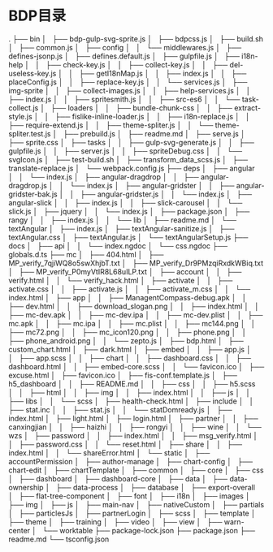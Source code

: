 # BDP目录
.
├── bin
│   ├── bdp-gulp-svg-sprite.js
│   ├── bdpcss.js
│   ├── build.sh
│   ├── common.js
│   ├── config
│   │   └── middlewares.js
│   ├── defines-jsonp.js
│   ├── defines.default.js
│   ├── gulpfile.js
│   ├── i18n-help
│   │   ├── check-key.js
│   │   ├── collect-key.js
│   │   ├── del-useless-key.js
│   │   ├── getI18nMap.js
│   │   ├── index.js
│   │   ├── placeConfig.js
│   │   ├── replace-key.js
│   │   └── services.js
│   ├── img-sprite
│   │   ├── collect-images.js
│   │   ├── help-services.js
│   │   ├── index.js
│   │   ├── spritesmith.js
│   │   ├── src-es6
│   │   └── task-collect.js
│   ├── loaders
│   │   ├── bundle-chunk-css
│   │   ├── extract-style.js
│   │   ├── fislike-inline-loader.js
│   │   ├── i18n-replace.js
│   │   ├── require-extend.js
│   │   ├── theme-spliter.js
│   │   └── theme-spliter.test.js
│   ├── prebuild.js
│   ├── readme.md
│   ├── serve.js
│   ├── sprite.css
│   ├── tasks
│   │   ├── gulp-svg-generate.js
│   │   ├── gulpfile.js
│   │   ├── server.js
│   │   ├── spriteDebug.css
│   │   └── svgIcon.js
│   ├── test-build.sh
│   ├── transform_data_scss.js
│   ├── translate-replace.js
│   └── webpack.config.js
├── deps
│   ├── angular
│   │   └── index.js
│   ├── angular-dragdrop
│   │   ├── angular-dragdrop.js
│   │   └── index.js
│   ├── angular-gridster
│   │   ├── angular-gridster-bak.js
│   │   ├── angular-gridster.js
│   │   └── index.js
│   ├── angular-slick
│   │   ├── index.js
│   │   ├── slick-carousel
│   │   └── slick.js
│   ├── jquery
│   │   └── index.js
│   ├── package.json
│   ├── rangy
│   │   ├── index.js
│   │   └── lib
│   ├── readme.md
│   └── textAngular
│       ├── index.js
│       ├── textAngular-sanitize.js
│       ├── textAngular.css
│       ├── textAngular.js
│       └── textAngularSetup.js
├── docs
│   ├── api
│   │   └── index.ngdoc
│   └── css.ngdoc
├── globals.d.ts
├── mc
│   ├── 404.html
│   ├── MP_verify_7qjiWQ8o5swXhjbT.txt
│   ├── MP_verify_Dr9PMzqiRxdkWBiq.txt
│   ├── MP_verify_P0myVtIR8L68uILP.txt
│   ├── account
│   │   ├── verify.html
│   │   └── verify_hack.html
│   ├── activate
│   │   ├── activate.css
│   │   ├── activate.js
│   │   ├── activate_m.css
│   │   └── index.html
│   ├── app
│   │   ├── ManagentCompass-debug.apk
│   │   ├── dev.html
│   │   ├── download_slogan.png
│   │   ├── index.html
│   │   ├── mc-dev.apk
│   │   ├── mc-dev.ipa
│   │   ├── mc-dev.plist
│   │   ├── mc.apk
│   │   ├── mc.ipa
│   │   ├── mc.plist
│   │   ├── mc144.png
│   │   ├── mc72.png
│   │   ├── mc_icon120.png
│   │   ├── phone.png
│   │   ├── phone_android.png
│   │   └── zepto.js
│   ├── bdp.html
│   ├── custom_chart.html
│   ├── dark.html
│   ├── embed
│   │   ├── app.js
│   │   ├── app.scss
│   │   ├── chart
│   │   ├── dashboard.css
│   │   ├── dashboard.html
│   │   ├── embed-core.scss
│   │   └── favicon.ico
│   ├── excuse.html
│   ├── favicon.ico
│   ├── fis-conf.template.js
│   ├── h5_dashboard
│   │   ├── README.md
│   │   ├── css
│   │   ├── h5.scss
│   │   ├── html
│   │   ├── img
│   │   ├── index.html
│   │   ├── js
│   │   ├── libs
│   │   └── scss
│   ├── health-check.html
│   ├── include
│   │   ├── stat.inc
│   │   ├── stat.js
│   │   └── statDomready.js
│   ├── index.html
│   ├── light.html
│   ├── login.html
│   ├── partner
│   │   ├── canxingjian
│   │   ├── haizhi
│   │   ├── rongyi
│   │   ├── wine
│   │   └── wzs
│   ├── password
│   │   ├── index.html
│   │   ├── msg_verify.html
│   │   ├── password.css
│   │   └── reset.html
│   ├── share
│   │   ├── index.html
│   │   └── shareError.html
│   └── static
│       ├── accountPermission
│       ├── author-manage
│       ├── chart-config
│       ├── chart-edit
│       ├── chartTemplate
│       ├── common
│       ├── core
│       ├── css
│       ├── dashboard
│       ├── dashboard-core
│       ├── data
│       ├── data-ownership
│       ├── data-process
│       ├── database
│       ├── export-overall
│       ├── flat-tree-component
│       ├── font
│       ├── i18n
│       ├── images
│       ├── img
│       ├── js
│       ├── main-nav
│       ├── nativeCustom
│       ├── partials
│       ├── particlesJs
│       ├── partnerLogin
│       ├── scss
│       ├── template
│       ├── theme
│       ├── training
│       ├── video
│       ├── view
│       ├── warn-center
│       └── worktable
├── package-lock.json
├── package.json
├── readme.md
└── tsconfig.json
